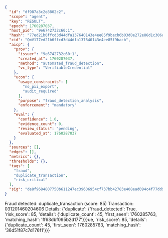 ```json
{
  "id": "df987a3c2e8802c2",
  "scope": "agent",
  "key": "RESULT",
  "epoch": 1760287037,
  "host_pid": "9e6742732c60:1",
  "hash": "77ed21b6ffcd3d44dfa137640143e4ee85f9bacb6b03d0e272e86d1c306a23c3",
  "cid": "QmV177ed21b6ffcd3d44dfa137640143e4ee85f9bacb",
  "aicp": {
    "prov": {
      "issuer": "9e6742732c60:1",
      "created_at": 1760287037,
      "method": "automated_fraud_detection",
      "vc_type": "VerifiableCredential"
    },
    "ucon": {
      "usage_constraints": [
        "no_pii_export",
        "audit_required"
      ],
      "purpose": "fraud_detection_analysis",
      "enforcement": "mandatory"
    },
    "eval": {
      "confidence": 1.0,
      "evidence_count": 0,
      "review_status": "pending",
      "evaluated_at": 1760287037
    }
  },
  "sources": [],
  "edges": [],
  "metrics": {},
  "thresholds": {},
  "tags": [
    "fraud",
    "duplicate_transaction",
    "risk_critical"
  ],
  "sig": "de8f9684807750b611247ec39606954cf737bb42783e408ead094c4f77dd9a25"
}
```

Fraud detected: duplicate_transaction (score: 85)
Transaction: 031201460204606
Details: {'duplicate': {'fraud_detected': True, 'risk_score': 85, 'details': {'duplicate_count': 45, 'first_seen': 1760285763, 'matching_hash': 'ff63dbf095b2d177'}}}ue, 'risk_score': 85, 'details': {'duplicate_count': 45, 'first_seen': 1760285763, 'matching_hash': '36d51f87c7d176f1'}}}